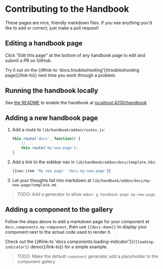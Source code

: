 # Contributing to the Handbook

These pages are nice, friendly markdown files.
If you see anything you'd like to add or correct, just make a pull request!

## Editing a handbook page
Click "Edit this page" at the bottom of any handbook page to edit and submit a PR on GitHub.

Try it out on the {{#link-to 'docs.troubleshooting'}}troubleshooting page{{/link-to}} next
time you work through a problem.

## Running the handbook locally
See [the README](https://github.com/CenterForOpenScience/ember-osf-web#developer-handbook)
to enable the handbook at [localhost:4200/handbook](http://localhost:4200/handbook)

## Adding a new handbook page

1. Add a route to `lib/handbook/addon/routes.js`:
    ```js
    this.route('docs', function() {
        // ...
        this.route('my-new-page');
    }
    ```
1. Add a link to the sidebar nav in `lib/handbook/addon/docs/template.hbs`:
    ```hbs
    {{nav.item 'My new page' 'docs.my-new-page'}}
    ```
1. Let your thoughts fall into markdown at `lib/handbook/addon/docs/my-new-page/template.md`

> TODO: Add a generator to allow `ember g handbook-page my-new-page`


## Adding a component to the gallery
Follow the steps above to add a markdown page for your component at
`docs.components.my-component`, then use `{{docs-demo}}` to display your
component next to the actual code used to render it.

Check out the
{{#link-to 'docs.components.loading-indicator'}}`{{loading-indicator}}` demo{{/link-to}}
for a simple example.

> TODO: Make the default `component` generator add a placeholder to the component gallery
